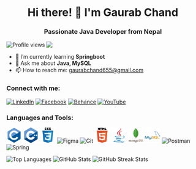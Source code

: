 <h1 align="center">Hi there! 👋 I'm Gaurab Chand</h1>
<h3 align="center">Passionate Java Developer from Nepal</h3>
<img align="right" src="https://cdn.dribbble.com/users/1162077/screenshots/3848914/media/7ed7d5ca074b48b328150e5a231e8d1f.gif" width="400">

<p align="left">
  <img src="https://komarev.com/ghpvc/?username=gaurab655&label=Profile%20views&color=0e75b6&style=flat-square" alt="Profile views">
</p>

- 🌱 I’m currently learning **Springboot**
- 💬 Ask me about **Java, MySQL**
- 📫 How to reach me: gaurabchand655@gmail.com

<h3 align="left">Connect with me:</h3>
<p align="left">
  <a href="https://www.linkedin.com/in/gaurab-chand-9848a92b8" target="_blank"><img src="https://img.shields.io/badge/LinkedIn-0077B5?style=flat-square&logo=linkedin&logoColor=white" alt="LinkedIn"></a>
  <a href="https://www.facebook.com/gaurab.chand.56/" target="_blank"><img src="https://img.shields.io/badge/Facebook-1877F2?style=flat-square&logo=facebook&logoColor=white" alt="Facebook"></a>
  <a href="https://www.behance.net/gaurabchand" target="_blank"><img src="https://img.shields.io/badge/Behance-1769FF?style=flat-square&logo=behance&logoColor=white" alt="Behance"></a>
  <a href="https://youtube.com/@gaurabchand3004?si=jfnk3-rxulu0tgys" target="_blank"><img src="https://img.shields.io/badge/YouTube-FF0000?style=flat-square&logo=youtube&logoColor=white" alt="YouTube"></a>
</p>

<h3 align="left">Languages and Tools:</h3>
<p align="left">
  <img src="https://raw.githubusercontent.com/devicons/devicon/master/icons/c/c-original.svg" alt="C" width="40" height="40">
  <img src="https://raw.githubusercontent.com/devicons/devicon/master/icons/cplusplus/cplusplus-original.svg" alt="C++" width="40" height="40">
  <img src="https://raw.githubusercontent.com/devicons/devicon/master/icons/css3/css3-original-wordmark.svg" alt="CSS3" width="40" height="40">
  <img src="https://www.vectorlogo.zone/logos/figma/figma-icon.svg" alt="Figma" width="40" height="40">
  <img src="https://www.vectorlogo.zone/logos/git-scm/git-scm-icon.svg" alt="Git" width="40" height="40">
  <img src="https://raw.githubusercontent.com/devicons/devicon/master/icons/html5/html5-original-wordmark.svg" alt="HTML5" width="40" height="40">
  <img src="https://raw.githubusercontent.com/devicons/devicon/master/icons/java/java-original.svg" alt="Java" width="40" height="40">
  <img src="https://raw.githubusercontent.com/devicons/devicon/master/icons/mongodb/mongodb-original-wordmark.svg" alt="MongoDB" width="40" height="40">
  <img src="https://raw.githubusercontent.com/devicons/devicon/master/icons/mysql/mysql-original-wordmark.svg" alt="MySQL" width="40" height="40">
  <img src="https://www.vectorlogo.zone/logos/getpostman/getpostman-icon.svg" alt="Postman" width="40" height="40">
  <img src="https://www.vectorlogo.zone/logos/springio/springio-icon.svg" alt="Spring" width="40" height="40">
</p>

![Top Languages](https://github-readme-stats.vercel.app/api/top-langs/?username=gaurab655&layout=compact&theme=dark)
![GitHub Stats](https://github-readme-stats.vercel.app/api?username=gaurab655&show_icons=true&theme=dark)
![GitHub Streak Stats](https://github-readme-streak-stats.herokuapp.com/?user=gaurab655)
